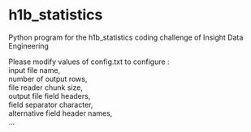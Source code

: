 # h1b_statistics
Python program for the h1b_statistics coding challenge of Insight Data Engineering

Please modify values of config.txt to configure : <br>
  input file name, <br>
  number of output rows, <br>
  file reader chunk size, <br>
  output file field headers, <br>
  field separator character, <br>
  alternative field header names, <br>
  ...
